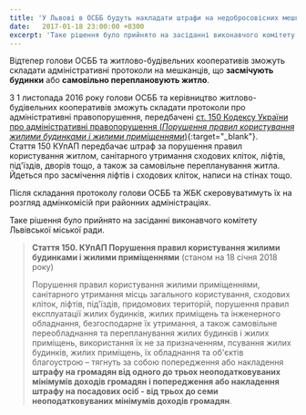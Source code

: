 ```yaml
---
title: 'У Львові в ОСББ будуть накладати штрафи на недобросовісних мешканців'
date:   2017-01-18 23:00:00 +0300
excerpt: 'Таке рішення було прийнято на засіданні виконавчого комітету Львівської міської ради'
---
```

Відтепер голови ОСББ та житлово-будівельних кооперативів зможуть
складати адміністративні протоколи на мешканців, що **засмічують будинки** або
**самовільно переплановують житло**.

З 1 листопада 2016 року голови ОСББ та керівництво житлово-будівельних
кооперативів зможуть складати протоколи про адміністративні правопорушення, передбачені 
[ст. 150 Кодексу України про адміністративні правопорушення 
(*Порушення правил користування жилими будинками і жилими приміщеннями*)](http://zakon3.rada.gov.ua/laws/show/80731-10/page8){:target="_blank"}. 
Стаття 150 КУпАП передбачає штраф за порушення правил користування житлом, санітарного
утримання сходових кліток, ліфтів, під'їздів, дворів тощо, а також за
самовільне перепланування житла. Йдеться про засмічення ліфтів і
сходових кліток, написи на стінах тощо.

Після складання протоколу голови ОСББ та ЖБК скеровуватимуть їх на
розгляд адмінкомісій при районних адміністраціях. 

Таке рішення було прийнято на засіданні виконавчого комітету Львівської міської ради.

> **Стаття 150. КУпАП Порушення правил користування жилими будинками і жилими приміщеннями** 
> (станом на 18 січня 2018 року)
>
> Порушення правил користування жилими приміщеннями, санітарного
> утримання місць загального користування, сходових кліток, ліфтів,
> під'їздів, придомових територій, порушення правил експлуатації жилих
> будинків, жилих приміщень та інженерного обладнання, безгосподарне
> їх утримання, а також самовільне переобладнання та перепланування
> жилих будинків і жилих приміщень, використання їх не за
> призначенням, псування жилих будинків, жилих приміщень, їх
> обладнання та об'єктів благоустрою – тягнуть за собою попередження
> або накладення **штрафу на громадян від одного до трьох
> неоподатковуваних мінімумів доходів громадян і попередження або накладення штрафу на посадових осіб - від
> трьох до семи неоподатковуваних мінімумів доходів громадян**.
